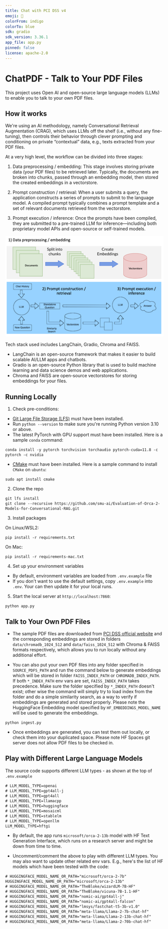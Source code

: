 ```yaml
---
title: Chat with PCI DSS v4
emoji: 👀
colorFrom: indigo
colorTo: blue
sdk: gradio
sdk_version: 3.36.1
app_file: app.py
pinned: false
license: apache-2.0
---
```

# ChatPDF - Talk to Your PDF Files 

This project uses Open AI and open-source large language models (LLMs) to enable you to talk to your own PDF files.

## How it works

We're using an AI methodology, namely Conversational Retrieval Augmentation (CRAG), which uses LLMs off the shelf (i.e., without any fine-tuning), then controls their behavior through clever prompting and conditioning on private “contextual” data, e.g., texts extracted from your PDF files.

At a very high level, the workflow can be divided into three stages:

1. Data preprocessing / embedding: This stage involves storing private data (your PDF files) to be retrieved later. Typically, the documents are broken into chunks, passed through an embedding model, then stored the created embeddings in a vectorstore.

2. Prompt construction / retrieval: When a user submits a query, the application constructs a series of prompts to submit to the language model. A compiled prompt typically combines a prompt template and a set of relevant documents retrieved from the vectorstore.

3. Prompt execution / inference: Once the prompts have been compiled, they are submitted to a pre-trained LLM for inference—including both proprietary model APIs and open-source or self-trained models.

![Conversational Retrieval Augmentation (CRAG) - Workflow Overview](./assets/crag-workflow.png)

Tech stack used includes LangChain, Gradio, Chroma and FAISS. 
- LangChain is an open-source framework that makes it easier to build scalable AI/LLM apps and chatbots. 
- Gradio is an open-source Python library that is used to build machine learning and data science demos and web applications.
- Chroma and FAISS are open-source vectorstores for storing embeddings for your files.

## Running Locally

1. Check pre-conditions:

- [Git Large File Storage (LFS)](https://git-lfs.com/) must have been installed.
- Run `python --version` to make sure you're running Python version 3.10 or above.
- The latest PyTorch with GPU support must have been installed. Here is a sample `conda` command:
```
conda install -y pytorch torchvision torchaudio pytorch-cuda=11.8 -c pytorch -c nvidia
```
- [CMake](https://cmake.org/) must have been installed. Here is a sample command to install `CMake` on `ubuntu`:
```
sudo apt install cmake
```

2. Clone the repo

```
git lfs install
git clone --recursive https://github.com/smu-ai/Evaluation-of-Orca-2-Models-for-Conversational-RAG.git
```


3. Install packages


On Linux/WSL2:
```
pip install -r requirements.txt
```

On Mac:
```
pip install -r requirements-mac.txt
```

4. Set up your environment variables

- By default, environment variables are loaded from `.env.example` file
- If you don't want to use the default settings, copy `.env.example` into `.env`. Your can then update it for your local runs.


5. Start the local server at `http://localhost:7860`:

```
python app.py
```

## Talk to Your Own PDF Files

- The sample PDF files are downloaded from [PCI DSS official website](https://www.pcisecuritystandards.org/document_library/?category=pcidss) and the corresponding embeddings are stored in folders `data/chromadb_1024_512` and `data/faiss_1024_512` with Chroma & FAISS formats respectively, which allows you to run locally without any additional effort.

- You can also put your own PDF files into any folder specified in `SOURCE_PDFS_PATH` and run the command below to generate embeddings which will be stored in folder `FAISS_INDEX_PATH` or `CHROMADB_INDEX_PATH`. If both `*_INDEX_PATH` env vars are set, `FAISS_INDEX_PATH` takes precedence. Make sure the folder specified by `*_INDEX_PATH` doesn't exist; other wise the command will simply try to load index from the folder and do a simple similarity search, as a way to verify if embeddings are generated and stored properly. Please note the HuggingFace Embedding model specified by `HF_EMBEDDINGS_MODEL_NAME` will be used to generate the embeddings.

```
python ingest.py
```

- Once embeddings are generated, you can test them out locally, or check them into your duplicated space. Please note HF Spaces git server does not allow PDF files to be checked in.

## Play with Different Large Language Models

The source code supports different LLM types - as shown at the top of `.env.example`

```
# LLM_MODEL_TYPE=openai
# LLM_MODEL_TYPE=gpt4all-j
# LLM_MODEL_TYPE=gpt4all
# LLM_MODEL_TYPE=llamacpp
# LLM_MODEL_TYPE=huggingface
# LLM_MODEL_TYPE=mosaicml
# LLM_MODEL_TYPE=stablelm
# LLM_MODEL_TYPE=openllm
LLM_MODEL_TYPE=hftgi
```

- By default, the app runs `microsoft/orca-2-13b` model with HF Text Generation Interface, which runs on a research server and might be down from time to time.

- Uncomment/comment the above to play with different LLM types. You may also want to update other related env vars. E.g., here's the list of HF models which have been tested with the code:

```
# HUGGINGFACE_MODEL_NAME_OR_PATH="microsoft/orca-2-7b"
HUGGINGFACE_MODEL_NAME_OR_PATH="microsoft/orca-2-13b"
# HUGGINGFACE_MODEL_NAME_OR_PATH="TheBloke/wizardLM-7B-HF"
# HUGGINGFACE_MODEL_NAME_OR_PATH="TheBloke/vicuna-7B-1.1-HF"
# HUGGINGFACE_MODEL_NAME_OR_PATH="nomic-ai/gpt4all-j"
# HUGGINGFACE_MODEL_NAME_OR_PATH="nomic-ai/gpt4all-falcon"
# HUGGINGFACE_MODEL_NAME_OR_PATH="lmsys/fastchat-t5-3b-v1.0"
# HUGGINGFACE_MODEL_NAME_OR_PATH="meta-llama/Llama-2-7b-chat-hf"
# HUGGINGFACE_MODEL_NAME_OR_PATH="meta-llama/Llama-2-13b-chat-hf"
# HUGGINGFACE_MODEL_NAME_OR_PATH="meta-llama/Llama-2-70b-chat-hf"
```

